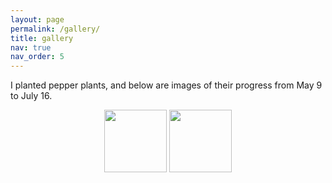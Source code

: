 ```yaml
---
layout: page
permalink: /gallery/
title: gallery
nav: true
nav_order: 5
---
```



I planted pepper plants, and below are images of their progress from May 9 to July 16.

<p align="middle">
  <img src="/assets/img/20210509_170825.jpg" width="100" />
  <img src="https://drive.google.com/file/d/1ZFHbDa0Cz-5L5zcuE1-ezYqh8kJ5CHoz/view?usp=drive_link" width="100" /> 
</p>

